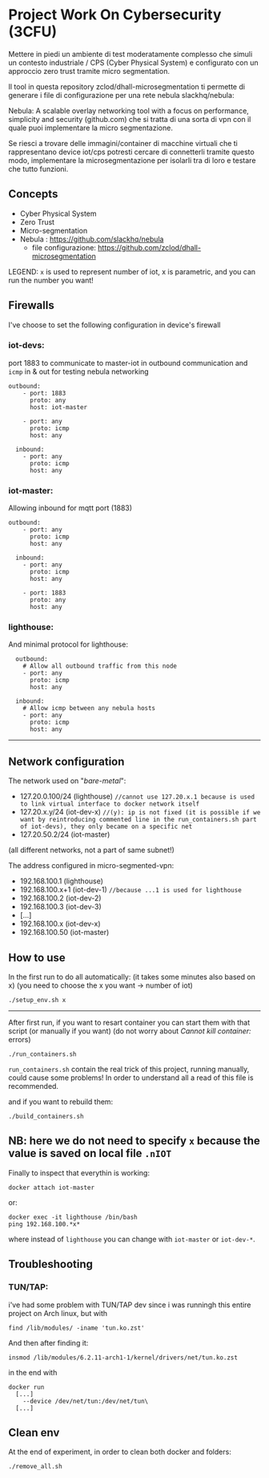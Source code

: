 # Project Work On Cybersecurity (3CFU)

Mettere in piedi un ambiente di test moderatamente complesso che simuli un contesto industriale / CPS (Cyber Physical System) e configurato con un approccio zero trust tramite micro segmentation.

Il tool in questa repository zclod/dhall-microsegmentation ti permette di generare i file di configurazione per una rete nebula slackhq/nebula: 

Nebula: A scalable overlay networking tool with a focus on performance, simplicity and security (github.com) che si tratta di una sorta di vpn con il quale puoi implementare la micro segmentazione.

Se riesci a trovare delle immagini/container di macchine virtuali che ti rappresentano device iot/cps potresti cercare di connetterli tramite questo modo, implementare la microsegmentazione per isolarli tra di loro e testare che tutto funzioni.

## Concepts
- Cyber Physical System
- Zero Trust
- Micro-segmentation
- Nebula : https://github.com/slackhq/nebula
  - file configurazione: https://github.com/zclod/dhall-microsegmentation

LEGEND: ``x`` is used to represent number of iot, x is parametric, and you can run the number you want!

## Firewalls
I've choose to set the following configuration in device's firewall

### iot-devs:
port 1883 to communicate to master-iot in outbound communication and ``icmp`` in & out for testing nebula networking
```
outbound:
    - port: 1883
      proto: any
      host: iot-master

    - port: any
      proto: icmp
      host: any

  inbound:
    - port: any
      proto: icmp
      host: any
```
### iot-master:
Allowing inbound for mqtt port (1883)
```
outbound:
    - port: any
      proto: icmp
      host: any

  inbound:
    - port: any
      proto: icmp
      host: any
    
    - port: 1883
      proto: any
      host: any
```
### lighthouse:
And minimal protocol for lighthouse:
```
  outbound:
    # Allow all outbound traffic from this node
    - port: any
      proto: icmp
      host: any

  inbound:
    # Allow icmp between any nebula hosts
    - port: any
      proto: icmp
      host: any
```
------------------------------

## Network configuration

The network used on "*bare-metal*":
- 127.20.0.100/24 (lighthouse) ``//cannot use 127.20.x.1 because is used to link virtual interface to docker network itself``
- 127.20.x.y/24 (iot-dev-x) ``//(y): ip is not fixed (it is possible if we want by reintroducing commented line in the run_containers.sh part of iot-devs), they only became on a specific net``
- 127.20.50.2/24 (iot-master)

(all different networks, not a part of same subnet!)

The address configured in micro-segmented-vpn:
- 192.168.100.1 (lighthouse)
- 192.168.100.x+1 (iot-dev-1) ``//because ...1 is used for lighthouse``
- 192.168.100.2 (iot-dev-2)
- 192.168.100.3 (iot-dev-3)
- [...]
- 192.168.100.x (iot-dev-x)
- 192.168.100.50 (iot-master)

## How to use
In the first run to do all automatically: (it takes some minutes also based on x) (you need to choose the x you want -> number of iot)
```bash:
./setup_env.sh x
```
--------------------------------------------------------------------------------------------------------------
After first run, if you want to resart container you can start them with that script (or manually if you want) (do not worry about *Cannot kill container:* errors)
```bash:
./run_containers.sh
```
``run_containers.sh`` contain the real trick of this project, running manually, could cause some problems! In order to understand all a read of this file is recommended.

and if you want to rebuild them:
```bash:
./build_containers.sh
```

NB: here we do not need to specify ``x`` because the value is saved on local file ``.nIOT``
--------------------------------------------------------------------------------------------------------
Finally to inspect that everythin is working:
```bash:
docker attach iot-master
```
or:
```bash:
docker exec -it lighthouse /bin/bash
ping 192.168.100.*x*
```
where instead of ``lighthouse`` you can change with ``iot-master`` or ``iot-dev-*``.

## Troubleshooting
### TUN/TAP:
i've had some problem with TUN/TAP dev since i was runningh this entire project on Arch linux, but with 
```
find /lib/modules/ -iname 'tun.ko.zst'
```
And then after finding it:
```
insmod /lib/modules/6.2.11-arch1-1/kernel/drivers/net/tun.ko.zst
```
in the end with
```
docker run
  [...]
    --device /dev/net/tun:/dev/net/tun\
  [...]
```

## Clean env
At the end of experiment, in order to clean both docker and folders:
```
./remove_all.sh
```
